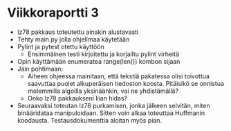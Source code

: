 # Viikkoraportti 3
* lz78 pakkaus toteutettu ainakin alustavasti
* Tehty main.py jolla ohjellmaa käytetään
* Pylint ja pytest otettu käyttöön
  * Ensimmäinen testi kirjoitettu ja korjailtu pylint virheitä
* Opin käyttämään enumeratea range(len()) kombon sijaan
* Jäin pohtimaan:
  * Aiheen ohjeessa mainitaan, että tekstiä pakatessa olisi toivottua saavuttaa puolet alkuperäisen tiedoston koosta. Pitäisikö se onnistua molemmilla algoilla yksinäänkin, vai ne yhdistämällä?
  * Onko lz78 pakkaukseni liian hidas?
* Seuraavaksi toteutan lz78 purkamisen, jonka jälkeen selvitän, miten binääridataa manipuloidaan. Sitten voin alkaa toteuttaa Huffmanin koodausta. Testausdokumenttia aloitan myös pian.
